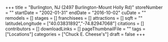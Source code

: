+++
title = "Burlington, NJ (2497 Burlington-Mount Holly Rd)"
storeNumber = ""
startDate = "2002-01-31"
endDate = "2016-10-02"
cuDate = ""
remodels = []
stages = []
franchisees = []
attractions = []
sqft = ""
latitudeLongitude = ["40.03831892","-74.82947068"]
citations = []
contributors = []
downloadLinks = []
pageThumbnailFile = ""
tags = ["Locations"]
categories = ["Chuck E. Cheese's"]
draft = false
+++
